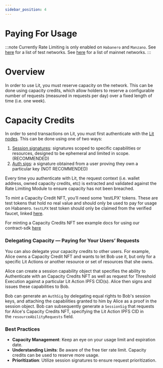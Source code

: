 ```yaml
---
sidebar_position: 4
---
```


# Paying For Usage 

:::note
Currently Rate Limiting is only enabled on `Habanero` and `Manzano`.
See [here](../network/networks/testnet) for a list of test networks.
See [here](../network/networks/mainnet) for a list of mainnet networks.
:::

# Overview

In order to use Lit, you must reserve capacity on the network. This can be done using capacity credits, which allow holders to reserve a configurable number of requests (measured in requests per day) over a fixed length of time (i.e. one week).

# **Capacity Credits**

In order to send transactions on Lit, you must first authenticate with the [Lit nodes](../sdk/authentication/overview). This can be done using one of two ways:

1. [Session signatures](../sdk/authentication/session-sigs/intro): signatures scoped to specific capabilities or resources, designed to be ephemeral and limited in scope. (RECOMMENDED)
2. [Auth sigs](../sdk/authentication/auth-sig): a signature obtained from a user proving they own a particular key (NOT RECOMMENDED)

Every time you authenticate with Lit, the request context (i.e. wallet address, owned capacity credits, etc) is extracted and validated against the Rate Limiting Module to ensure capacity has not been breached.

To mint a Capacity Credit NFT, you’ll need some 'testLPX' tokens. These are test tokens that hold no real value and should only be used to pay for usage on Habanero. `testLPX` test token should only be claimed from the verified faucet, linked [here](https://faucet.litprotocol.com/).

For minting a Capacity Credits NFT see example docs for using our contract-sdk [here](../sdk/capacity-credits) 

### **Delegating Capacity — Paying for Your Users’ Requests**
You can also delegate your capacity credits to other users. For example, Alice owns a Capacity Credit NFT and wants to let Bob use it, but only for a specific Lit Actions or another resource or set of resources that she owns.

Alice can create a session capability object that specifies the ability to Authenticate with an Capacity Credits NFT as well as request for Threshold Execution against a particular Lit Action IPFS CID(s). Alice then signs and issues these capabilities to Bob.

Bob can generate an `AuthSig` by delegating equal rights to Bob's session keys, and attaching the capabilities granted to him by Alice as a proof in the session object. Bob can subsequently generate a `SessionSig` that requests for Alice's Capacity Credits NFT, specifying the Lit Action IPFS CID in the `resourceAbilityRequests` field.


### **Best Practices**

- **Capacity Management**: Keep an eye on your usage limit and expiration date.
- **Understanding Limits**: Be aware of the free tier rate limit. Capacity credits can be used to reserve more usage.
- **Prioritization**: Utilize session signatures to ensure request prioritization.
